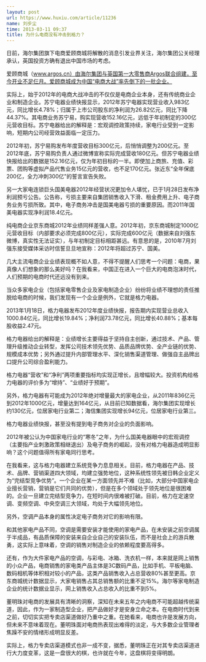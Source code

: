 ```yaml
---
layout: post
url: https://www.huxiu.com/article/11236
name: 刘步尘
time: 2013-03-11 09:37
title: 为什么电商没有冲击到格力？
---
```

日前，海尔集团旗下电商爱顾商城将解散的消息引发业界关注，海尔集团公关经理承认，英国投资方确有退出中国市场的考虑。

爱顾商城（www.argos.cn）由海尔集团与英国第一大零售商Argos联合组建，至今开业不足仨月。爱顾商城成为中国“电商大战”率先倒下的一批企业。

实际上，始于2012年的电商大战冲击的不仅仅是电商企业本身，还有传统商业企业和制造企业。苏宁电器业绩快报显示，2012年苏宁电器实现营业收入983亿元，同比增长4.78%；归属于上市公司股东的净利润为26.82亿元，同比下降44.37%。其电商业务苏宁易，购实现营收152.16亿元，远低于年初制定的300亿元营收目标。苏宁电器给出的解释是：宏观调控政策持续，家电行业受到一定影响，短期内公司经营效益面临一定压力。

2012年初，苏宁易购发布年度营收目标300亿元，后悄悄调整为200亿元。至2012年底，苏宁易购负责人通过微博宣称实际完成营收180亿元。但苏宁电器业绩快报给出的数据是152.16亿元，仅为年初目标的一半。即使加上商旅、充值、彩票、团购等虚拟产品代售业务15亿元的营收，也不足170亿元。张近东“全年保底200亿，全力冲刺300亿”的誓言宣告失败。

另一大家电连锁巨头国美电器2012年经营状况更加令人堪忧，已于1月28日发布净利润预亏公告。公告称，亏损主要来自集团销售收入下滑、租金费用上升、电子商务业务亏损所致。其中，电子商务冲击是国美电器亏损的重要原因。而2011年国美电器实现净利润18.4亿元。

纯电商企业京东商城2012年业绩同样差强人意。2012年初，京东商城制定1000亿元营收目标（内部要求必须完成800亿元），实际完成600亿元（数据来自刘强东微博，真实性无法证实），与年初制定目标相距甚远。有意思的是，2010年7月刘强东接受媒体采访时信誓旦旦地宣称：2012年将超过苏宁、国美。

几大主流电商企业业绩表现概不如人意，不得不提醒人们思考一个问题：电商，果真像人们想象的那么美好吗？在我看来，中国正在进入一个巨大的电商泡沫时代，人们预期的电商时代还远没有到来。

当众多家电企业（包括家电零售企业及家电制造企业）纷纷将业绩不理想的责任推脱给电商的时候，我们发现有一个企业是例外，它就是格力电器。

2013年1月18日，格力电器发布2012年度业绩快报，报告期内实现营业总收入1000.84亿元，同比增长19.84%；净利润73.78亿元，同比增长40.88%；基本每股收益2.47元。

格力电器给出的解释是：业绩增长主要得益于坚持自主创新，通过技术、产品、管理升级推动企业转型，发挥公司技术领先优势、品质品牌优势、全产业链的优势、规模成本优势；另外通过提升内部管理水平、深化销售渠道管理、做强自主品牌出口提升公司综合盈利能力。

格力电器“营收”和“净利”两项重要指标均实现正增长，且增幅较大。投资机构给格力电器的评价多为“增持”、“业绩好于预期”。

另外，格力电器有可能成为2012年绝对增量最大的家电企业，从2011年836亿元到2012年1000亿元，增量达到164亿元，从目前已知数据看，海尔集团实现增长约130亿元，位居家电行业第二；海信集团实现增长94亿元，位居家电行业第三。

格力电器业绩快报，甚至没有提到电子商务对企业的负面影响。

2012年被公认为中国家电行业的“寒冬”之年，为什么国美电器眼中的宏观调控（主要指产业刺激政策相继退出）及电子商务的崛起，没有对格力电器造成明显影响？这个问题值得所有家电同行思考。

在我看来，这与格力电器建立系统竞争力息息相关。目前，格力电器在产品、技术、品牌、营销渠道四大领域，均建立强势地位，这种系统性领先被日韩企业定义为“完结型竞争优势”。一个企业在某一方面领先并不难（比如，大部分中国家电企业擅长营销，营销是它们共同的优势），但是在多个领域处于领先地位是很困难的。企业一旦建立完结型竞争力，在短时间内很难被打破。目前，格力在定速空调、变频空调、中央空调三大领域，均处于大幅领先地位。

另外，空调产品本身的属性决定电子商务对它的影响有限。

和其他家电产品不同，空调是需要安装才能使用的家电产品，在未安装之前空调属于半成品，有品质保障的安装来自企业自己的安装队伍，而不是社会上的游兵散勇，这实际上意味着，空调的销售对制造企业的依赖程度要高得多。

还有，作为大件家电产品的空调，与彩电、冰箱、洗衣机一样，本来就是网上销售的小众产品，电商销售的家电类产品主体是3C数码产品，比如手机、平板电脑、数码相机等体积相对较小的产品，这类产品销售收入占总营收80%甚至更高。京东商城统计数据显示，大家电销售占其总销售额的比重不足15%。海尔等家电制造企业的统计数据业显示，网上销售收入占总收入的比重不到5%。

董明珠对电商的发展具有清晰的洞察，深知在未来五年之内电商不可能超越传统渠道，因此，作为一家制造型企业，把产品做好才是安身立命之本。在电商时代到来之前，切切实实把专卖店渠道做好乃重中之重。在她看来，电商也许是发展方向，但未来不意味着现在。董明珠面对电商热表现出难得的淡定，与大多数企业管理者焦躁不安的情绪形成明显反差。

实际上，格力专卖店渠道模式也非一成不变，据悉，董明珠正在对其专卖店渠道进行大力度变革，这是一盘很大的棋，也许就在今年，这盘棋将变得明朗。

